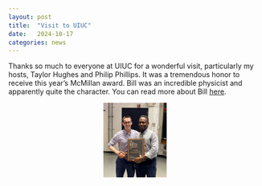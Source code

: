 ```yaml
---
layout: post
title:  "Visit to UIUC"
date:   2024-10-17
categories: news
---
```


Thanks so much to everyone at UIUC for a wonderful visit, particularly my hosts, Taylor Hughes and Philip Phillips. It was a tremendous honor to receive this year’s McMillan award.  Bill was an incredible physicist and apparently quite the character.  You can read more about Bill [here](https://ws.engr.illinois.edu/sitemanager/getfile.asp?id=2951). 

<div style="text-align: center;">
    <img src="/img/mcmillan.jpg" alt="McMillan Award" style="width:25%;">
</div>